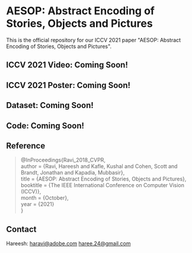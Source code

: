 # AESOP: Abstract Encoding of Stories, Objects and Pictures
This is the official repository for our ICCV 2021 paper "AESOP: Abstract Encoding of Stories, Objects and Pictures". 

## ICCV 2021 Video: Coming Soon!

## ICCV 2021 Poster: Coming Soon!

## Dataset: Coming Soon!

## Code: Coming Soon!

## Reference
>@InProceedings{Ravi_2018_CVPR, <br>
>author = {Ravi, Hareesh and Kafle, Kushal and Cohen, Scott and Brandt, Jonathan and Kapadia, Mubbasir}, <br>
>title = {AESOP: Abstract Encoding of Stories, Objects and Pictures}, <br>
>booktitle = {The IEEE International Conference on Computer Vision (ICCV)}, <br>
>month = {October}, <br>
>year = {2021} <br>
>}


## Contact
Hareesh:
haravi@adobe.com
haree.24@gmail.com
